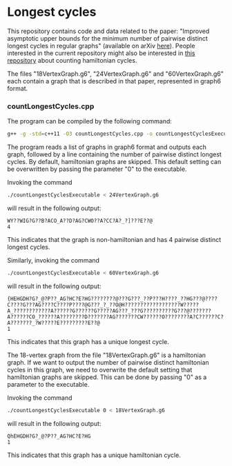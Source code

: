 # Longest cycles
This repository contains code and data related to the paper: "Improved asymptotic upper bounds for the minimum number of pairwise distinct longest cycles in regular graphs" (available on arXiv [here](https://arxiv.org/pdf/2310.17469.pdf)). People interested in the current repository might also be interested in [this repository](https://github.com/JorikJooken/hamiltonian_cycles) about counting hamiltonian cycles.

The files "18VertexGraph.g6", "24VertexGraph.g6" and "60VertexGraph.g6" each contain a graph that is described in that paper, represented in graph6 format.


### countLongestCycles.cpp
The program can be compiled by the following command:
```bash
g++ -g -std=c++11 -O3 countLongestCycles.cpp -o countLongestCyclesExecutable
```

The program reads a list of graphs in graph6 format and outputs each graph, followed by a line containing the number of pairwise distinct longest cycles. By default, hamiltonian graphs are skipped. This default setting can be overwritten by passing the parameter "0" to the executable.


Invoking the command

```bash
./countLongestCyclesExecutable < 24VertexGraph.g6
```

will result in the following output:

```
WY??WIG?G??B?ACO_A??D?AG?CWO??A?CC?A?_?]???E??@
4
```

This indicates that the graph is non-hamiltonian and has 4 pairwise distinct longest cycles.

Similarly, invoking the command

```bash
./countLongestCyclesExecutable < 60VertexGraph.g6
```

will result in the following output:

```
{HEHGDH?G?_@?P??_AG?HC?E?HG????????@???G???_??P???H????_??HG???@????C????G???AG????C????P????@G???_?_??O@H??????????????????W?????A_????????????A??????G??????G?????AG???_???G??????????G???@???????A??????CO_??????A????????D???????AG???????CW??????O????????A?C??????C?A???????_?W?????E?????????E??@
1
```

This indicates that this graph has a unique longest cycle.

The 18-vertex graph from the file "18VertexGraph.g6" is a hamiltonian graph. If we want to output the number of pairwise distinct hamiltonian cycles in this graph, we need to overwrite the default setting that hamiltonian graphs are skipped. This can be done by passing "0" as a parameter to the executable.

Invoking the command
```bash
./countLongestCyclesExecutable 0 < 18VertexGraph.g6
```

will result in the following output:

```
QhEHGDH?G?_@?P??_AG?HC?E?HG
1
```

This indicates that this graph has a unique hamiltonian cycle.
